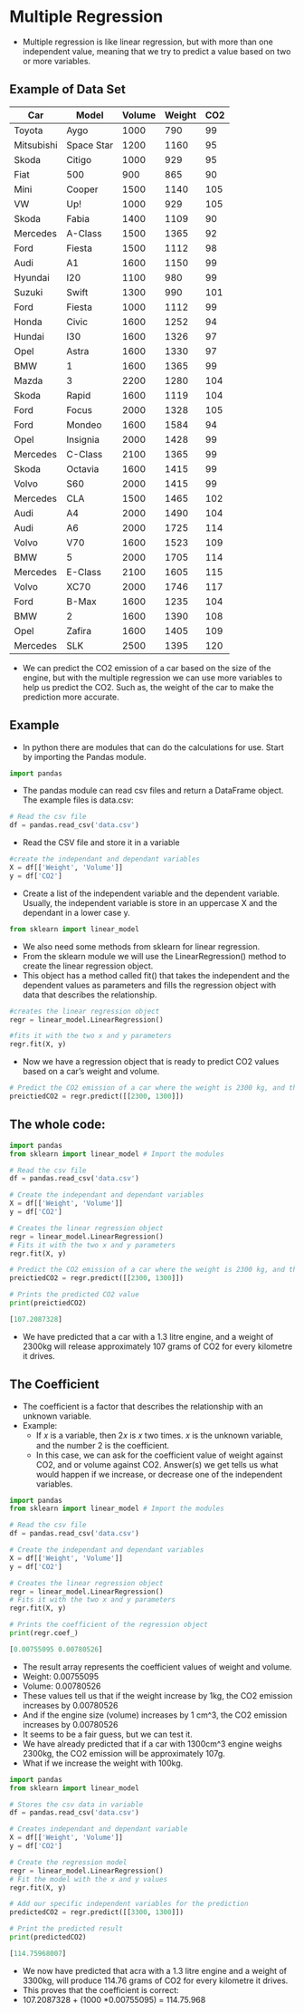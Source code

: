 # Multiple Regression

- Multiple regression is like linear regression, but with more than one independent value, meaning that we try to predict a value based on two or more variables.

## Example of Data Set

| Car | Model | Volume | Weight | CO2 |
| --- | --- | --- | --- | --- |
| Toyota | Aygo | 1000 | 790 | 99 |
| Mitsubishi | Space Star | 1200 | 1160 | 95 |
| Skoda | Citigo | 1000 | 929 | 95 |
| Fiat | 500 | 900 | 865 | 90 |
| Mini | Cooper | 1500 | 1140 | 105 |
| VW | Up! | 1000 | 929 | 105 |
| Skoda | Fabia | 1400 | 1109 | 90 |
| Mercedes | A-Class | 1500 | 1365 | 92 |
| Ford | Fiesta | 1500 | 1112 | 98 |
| Audi | A1 | 1600 | 1150 | 99 |
| Hyundai | I20 | 1100 | 980 | 99 |
| Suzuki | Swift | 1300 | 990 | 101 |
| Ford | Fiesta | 1000 | 1112 | 99 |
| Honda | Civic | 1600 | 1252 | 94 |
| Hundai | I30 | 1600 | 1326 | 97 |
| Opel | Astra | 1600 | 1330 | 97 |
| BMW | 1 | 1600 | 1365 | 99 |
| Mazda | 3 | 2200 | 1280 | 104 |
| Skoda | Rapid | 1600 | 1119 | 104 |
| Ford | Focus | 2000 | 1328 | 105 |
| Ford | Mondeo | 1600 | 1584 | 94 |
| Opel | Insignia | 2000 | 1428 | 99 |
| Mercedes | C-Class | 2100 | 1365 | 99 |
| Skoda | Octavia | 1600 | 1415 | 99 |
| Volvo | S60 | 2000 | 1415 | 99 |
| Mercedes | CLA | 1500 | 1465 | 102 |
| Audi | A4 | 2000 | 1490 | 104 |
| Audi | A6 | 2000 | 1725 | 114 |
| Volvo | V70 | 1600 | 1523 | 109 |
| BMW | 5 | 2000 | 1705 | 114 |
| Mercedes | E-Class | 2100 | 1605 | 115 |
| Volvo | XC70 | 2000 | 1746 | 117 |
| Ford | B-Max | 1600 | 1235 | 104 |
| BMW | 2 | 1600 | 1390 | 108 |
| Opel | Zafira | 1600 | 1405 | 109 |
| Mercedes | SLK | 2500 | 1395 | 120 |
- We can predict the CO2 emission of a car based on the size of the engine, but with the multiple regression we can use more variables to help us predict the CO2. Such as, the weight of the car to make the prediction more accurate.

## Example

- In python there are modules that can do the calculations for use. Start by importing the Pandas module.

```python
import pandas
```

- The pandas module can read csv files and return a DataFrame object. The example files is data.csv:

```python
# Read the csv file
df = pandas.read_csv('data.csv')
```

- Read the CSV file and store it in a variable

```python
#create the independant and dependant variables
X = df[['Weight', 'Volume']]
y = df['CO2']
```

- Create a list of the independent variable and the dependent variable. Usually, the independent variable is store in an uppercase X and the dependant in a lower case y.

```python
from sklearn import linear_model
```

- We also need some methods from sklearn for linear regression.
- From the sklearn module we will use the LinearRegression() method to create the linear regression object.
- This object has a method called fit() that takes the independent and the dependent values as parameters and fills the regression object with data that describes the relationship.

```python
#creates the linear regression object
regr = linear_model.LinearRegression()

#fits it with the two x and y parameters
regr.fit(X, y)
```

- Now we have a regression object that is ready to predict CO2 values based on a car’s weight and volume.

```python
# Predict the CO2 emission of a car where the weight is 2300 kg, and the volume is 1300cm3
preictiedCO2 = regr.predict([[2300, 1300]])
```

## The whole code:

```python
import pandas
from sklearn import linear_model # Import the modules

# Read the csv file
df = pandas.read_csv('data.csv')

# Create the independant and dependant variables
X = df[['Weight', 'Volume']]
y = df['CO2']

# Creates the linear regression object
regr = linear_model.LinearRegression()
# Fits it with the two x and y parameters
regr.fit(X, y)

# Predict the CO2 emission of a car where the weight is 2300 kg, and the volume is 1300cm3
preictiedCO2 = regr.predict([[2300, 1300]])

# Prints the predicted CO2 value
print(preictiedCO2)
```

```python
[107.2087328]
```

- We have predicted that a car with a 1.3 litre engine, and a weight of 2300kg will release approximately 107 grams of CO2 for every kilometre it drives.

## The Coefficient

- The coefficient is a factor that describes the relationship with an unknown variable.
- Example:
    - If 𝑥 is a variable, then 2𝑥 is 𝑥 two times. 𝑥 is the unknown variable, and the number 2 is the coefficient.
    - In this case, we can ask for the coefficient value of weight against CO2, and or volume against CO2. Answer(s) we get tells us what would happen if we increase, or decrease one of the independent variables.

```python
import pandas
from sklearn import linear_model # Import the modules

# Read the csv file
df = pandas.read_csv('data.csv')

# Create the independant and dependant variables
X = df[['Weight', 'Volume']]
y = df['CO2']

# Creates the linear regression object
regr = linear_model.LinearRegression()
# Fits it with the two x and y parameters
regr.fit(X, y)

# Prints the coefficient of the regression object
print(regr.coef_)
```

```python
[0.00755095 0.00780526]
```

- The result array represents the coefficient values of weight and volume.
- Weight: 0.00755095
- Volume: 0.00780526
- These values tell us that if the weight increase by 1kg, the CO2 emission increases by 0.00780526
- And if the engine size (volume) increases by 1 cm^3, the CO2 emission increases by 0.00780526
- It seems to be a fair guess, but we can test it.
- We have already predicted that if a car with 1300cm^3 engine weighs 2300kg, the CO2 emission will be approximately 107g.
- What if we increase the weight with 100kg.

```python
import pandas
from sklearn import linear_model

# Stores the csv data in variable
df = pandas.read_csv('data.csv')

# Creates independant and dependant variable
X = df[['Weight', 'Volume']]
y = df['CO2']

# Create the regression model
regr = linear_model.LinearRegression()
# Fit the model with the x and y values
regr.fit(X, y)

# Add our specific independent variables for the prediction
predictedCO2 = regr.predict([[3300, 1300]])

# Print the predicted result
print(predictedCO2)
```

```python
[114.75968007]
```

- We now have predicted that acra with a 1.3 litre engine and a weight of 3300kg, will produce 114.76 grams of CO2 for every kilometre it drives.
- This proves that the coefficient is correct:
- 107.2087328 + (1000 *0.00755095) = 114.75.968